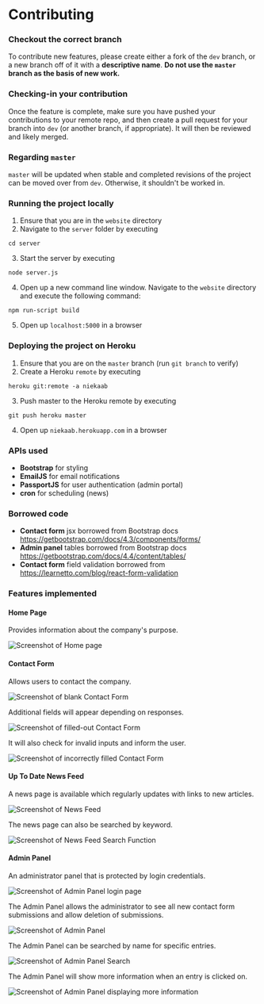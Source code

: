 # Contributing

### Checkout the correct branch
To contribute new features, please create either a fork of the `dev` branch, or a new branch off of it with a **descriptive name**.
**Do not use the `master` branch as the basis of new work.**

### Checking-in your contribution
Once the feature is complete, make sure you have pushed your contributions to your remote repo, and then create a pull request for your branch into `dev` (or another branch, if appropriate). It will then be reviewed and likely merged.

### Regarding `master`
`master` will be updated when stable and completed revisions of the project can be moved over from `dev`. Otherwise, it shouldn't be worked in.

### Running the project locally

1. Ensure that you are in the `website` directory
2. Navigate to the `server` folder by executing
```
cd server
```
3. Start the server by executing
```
node server.js
```
4. Open up a new command line window. Navigate to the `website` directory and execute the following command:
```
npm run-script build
```
5. Open up `localhost:5000` in a browser

### Deploying the project on Heroku
1. Ensure that you are on the `master` branch (run `git branch` to verify)
2. Create a Heroku `remote` by executing 
```
heroku git:remote -a niekaab
```
3. Push master to the Heroku remote by executing
```
git push heroku master
```
4. Open up `niekaab.herokuapp.com` in a browser
### APIs used
- **Bootstrap** for styling
- **EmailJS** for email notifications
- **PassportJS** for user authentication (admin portal)
- **cron** for scheduling (news)

### Borrowed code
- **Contact form** jsx borrowed from Bootstrap docs https://getbootstrap.com/docs/4.3/components/forms/
- **Admin panel** tables borrowed from Bootstrap docs https://getbootstrap.com/docs/4.4/content/tables/
- **Contact form** field validation borrowed from https://learnetto.com/blog/react-form-validation

### Features implemented
#### Home Page

Provides information about the company's purpose.

![Screenshot of Home page](https://github.com/CEN3031-4E-F19/website/blob/readme-images/home_page.png "Home Page Screenshot")

#### Contact Form
Allows users to contact the company.

![Screenshot of blank Contact Form](https://github.com/CEN3031-4E-F19/website/blob/readme-images/contact_form_blank.png "Blank Contact Form Screenshot")

Additional fields will appear depending on responses.

![Screenshot of filled-out Contact Form](https://github.com/CEN3031-4E-F19/website/blob/readme-images/contact_form_filled_out.png "Filled-Out Contact Form Screenshot")

It will also check for invalid inputs and inform the user.

![Screenshot of incorrectly filled Contact Form](https://github.com/CEN3031-4E-F19/website/blob/readme-images/contact_form_invalid_input.png "Incorrectly Filled Contact Form Screenshot")

#### Up To Date News Feed

A news page is available which regularly updates with links to new articles.

![Screenshot of News Feed](https://github.com/CEN3031-4E-F19/website/blob/readme-images/news_page.png "News Feed Screenshot")

The news page can also be searched by keyword.

![Screenshot of News Feed Search Function](https://github.com/CEN3031-4E-F19/website/blob/readme-images/news_page_search.png "News Feed Search Screenshot")

#### Admin Panel

An administrator panel that is protected by login credentials.

![Screenshot of Admin Panel login page](https://github.com/CEN3031-4E-F19/website/blob/readme-images/admin_login.png "Admin Panel Login Page Screenshot")

The Admin Panel allows the administrator to see all new contact form submissions and allow deletion of submissions.

![Screenshot of Admin Panel](https://github.com/CEN3031-4E-F19/website/blob/readme-images/admin_panel.png "Admin Panel Login Screenshot")

The Admin Panel can be searched by name for specific entries.

![Screenshot of Admin Panel Search](https://github.com/CEN3031-4E-F19/website/blob/readme-images/admin_panel_search.png "Admin Panel Search Screenshot")

The Admin Panel will show more information when an entry is clicked on.

![Screenshot of Admin Panel displaying more information](https://github.com/CEN3031-4E-F19/website/blob/readme-images/admin_panel_more_info.png "Admin Panel More Information Screenshot")
